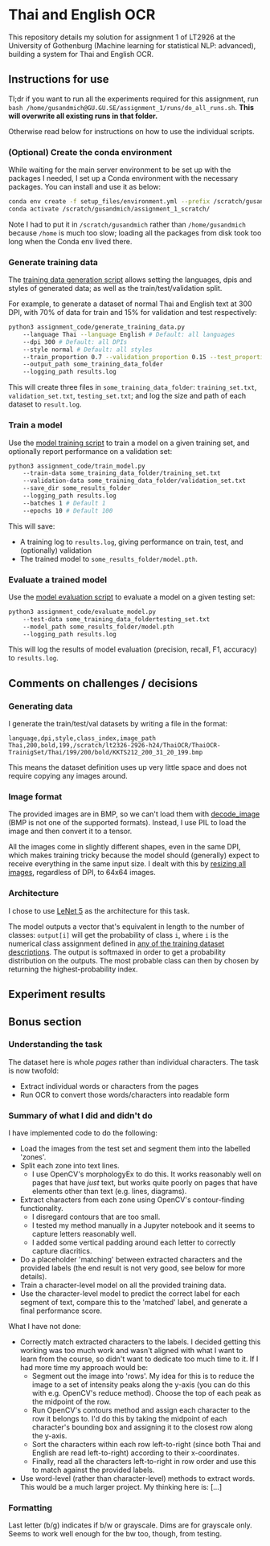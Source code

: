 # Thai and English OCR 

This repository details my solution for assignment 1 of LT2926 at the University of Gothenburg (Machine learning for statistical NLP: advanced), building a system for Thai and English OCR. 

## Instructions for use 

Tl;dr if you want to run all the experiments required for this assignment, run `bash /home/gusandmich@GU.GU.SE/assignment_1/runs/do_all_runs.sh`. **This will overwrite all existing runs in that folder.**

Otherwise read below for instructions on how to use the individual scripts. 

### (Optional) Create the conda environment 

While waiting for the main server environment to be set up with the packages I needed, I set up a Conda environment with the necessary packages. You can install and use it as below:

```sh
conda env create -f setup_files/environment.yml --prefix /scratch/gusandmich/
conda activate /scratch/gusandmich/assignment_1_scratch/
``` 

Note I had to put it in `/scratch/gusandmich` rather than `/home/gusandmich` because `/home` is much too slow; loading all the packages from disk took too long when the Conda env lived there. 

### Generate training data

The [training data generation script](./assignment_code/generate_training_data.py) allows setting the languages, dpis and styles of generated data; as well as the train/test/validation split. 

For example, to generate a dataset of normal Thai and English text at 300 DPI, with 70% of data for train and 15% for validation and test respectively:

```sh
python3 assignment_code/generate_training_data.py
    --language Thai --language English # Default: all languages
    --dpi 300 # Default: all DPIs
    --style normal # Default: all styles
    --train_proportion 0.7 --validation_proportion 0.15 --test_proportion 0.15 # Default: 60/20/20
    --output_path some_training_data_folder
    --logging_path results.log
```

This will create three files in `some_training_data_folder`: `training_set.txt`, `validation_set.txt`, `testing_set.txt`; and log the size and path of each dataset to `result.log`.

### Train a model

Use the [model training script](./assignment_code/train_model.py) to train a model on a given training set, and optionally report performance on a validation set:

```sh
python3 assignment_code/train_model.py 
    --train-data some_training_data_folder/training_set.txt 
    --validation-data some_training_data_folder/validation_set.txt 
    --save_dir some_results_folder
    --logging_path results.log
    --batches 1 # Default 1
    --epochs 10 # Default 100
```

This will save:
- A training log to `results.log`, giving performance on train, test, and (optionally) validation
- The trained model to `some_results_folder/model.pth`. 


### Evaluate a trained model

Use the [model evaluation script](./assignment_code/evaluate_model.py) to evaluate a model on a given testing set:

```sh
python3 assignment_code/evaluate_model.py 
    --test-data some_training_data_foldertesting_set.txt 
    --model_path some_results_folder/model.pth 
    --logging_path results.log
```

This will log the results of model evaluation (precision, recall, F1, accuracy) to `results.log`. 

## Comments on challenges / decisions
### Generating data
I generate the train/test/val datasets by writing a file in the format:

```
language,dpi,style,class_index,image_path
Thai,200,bold,199,/scratch/lt2326-2926-h24/ThaiOCR/ThaiOCR-TrainigSet/Thai/199/200/bold/KKTS212_200_31_20_199.bmp
```

This means the dataset definition uses up very little space and does not require copying any images around. 

### Image format
The provided images are in BMP, so we can't load them with [decode_image](https://pytorch.org/vision/main/generated/torchvision.io.decode_image.html#torchvision.io.decode_image) (BMP is not one of the supported formats). Instead, I use PIL to load the image and then convert it to a tensor. 

All the images come in slightly different shapes, even in the same DPI, which makes training tricky because the model should (generally) expect to receive everything in the same input size. I dealt with this by [resizing all images](https://pytorch.org/vision/main/generated/torchvision.transforms.Resize.html), regardless of DPI, to 64x64 images. 

### Architecture
I chose to use [LeNet 5](https://yann.lecun.com/exdb/publis/pdf/lecun-01a.pdf) as the architecture for this task.

The model outputs a vector that's equivalent in length to the number of classes: `output[i]` will get the probability of class `i`, where `i` is the numerical class assignment defined in [any of the training dataset descriptions](/scratch/lt2326-2926-h24/ThaiOCR/ThaiOCR-TrainigSet/English/20110202-List-Code-Character-OCR-Training-Database.txt). The output is softmaxed in order to get a probability distribution on the outputs. The most probable class can then by chosen by returning the highest-probability index.  

## Experiment results

## Bonus section
### Understanding the task

The dataset here is whole *pages* rather than individual characters. The task is now twofold:
- Extract individual words or characters from the pages
- Run OCR to convert those words/characters into readable form

### Summary of what I did and didn't do 

I have implemented code to do the following: 
- Load the images from the test set and segment them into the labelled 'zones'.
- Split each zone into text lines. 
    - I use OpenCV's morphologyEx to do this. It works reasonably well on pages that have *just* text, but works quite poorly on pages that have elements other than text (e.g. lines, diagrams).
- Extract characters from each zone using OpenCV's contour-finding functionality. 
    - I disregard contours that are too small.  
    - I tested my method manually in a Jupyter notebook and it seems to capture letters reasonably well. 
    - I added some vertical padding around each letter to correctly capture diacritics.
- Do a placeholder 'matching' between extracted characters and the provided labels (the end result is not very good, see below for more details). 
- Train a character-level model on all the provided training data.
- Use the character-level model to predict the correct label for each segment of text, compare this to the 'matched' label, and generate a final performance score. 

What I have not done: 
- Correctly match extracted characters to the labels. I decided getting this working was too much work and wasn't aligned with what I want to learn from the course, so didn't want to dedicate too much time to it. If I had more time my approach would be:
    - Segment out the image into 'rows'. My idea for this is to reduce the image to a set of intensity peaks along the y-axis (you can do this with e.g. OpenCV's reduce method). Choose the top of each peak as the midpoint of the row. 
    - Run OpenCV's contours method and assign each character to the row it belongs to. I'd do this by taking the midpoint of each character's bounding box and assigning it to the closest row along the y-axis.
    - Sort the characters within each row left-to-right (since both Thai and English are read left-to-right) according to their x-coordinates. 
    - Finally, read all the characters left-to-right in row order and use this to match against the provided labels.   
- Use word-level (rather than character-level) methods to extract words. This would be a much larger project. My thinking here is: [...]

### Formatting
Last letter (b/g) indicates if b/w or grayscale. Dims are for grayscale only. Seems to work well enough for the bw too, though, from testing. 